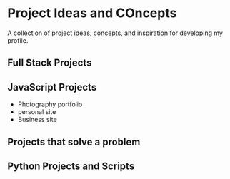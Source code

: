 # Project Ideas and COncepts
A collection  of project ideas, concepts, and inspiration for developing my profile.

## Full Stack Projects

## JavaScript Projects
- Photography portfolio
- personal site
- Business site

## Projects that solve a problem

## Python Projects and Scripts
